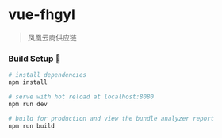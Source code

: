 # vue-fhgyl

> 凤凰云商供应链


### Build Setup :tada:

``` bash
# install dependencies
npm install

# serve with hot reload at localhost:8080
npm run dev

# build for production and view the bundle analyzer report
npm run build
```
